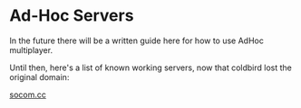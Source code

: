 # Ad-Hoc Servers

In the future there will be a written guide here for how to use AdHoc multiplayer.

Until then, here's a list of known working servers, now that coldbird lost the original domain:

[socom.cc](http://socom.cc)
